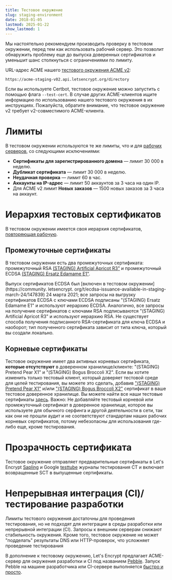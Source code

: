 ```yaml
---
title: Тестовое окружение
slug: staging-environment
date: 2018-01-05
lastmod: 2025-01-22
show_lastmod: 1
---
```



Мы настоятельно рекомендуем производить проверку в тестовом окружении, перед тем как использовать рабочий сервер. Это позволит обнаружить проблему еще до выпуска доверенных сертификатов и уменьшит шанс столкнуться с ограничениями по лимиту.

URL-адрес ACME нашего [тестового окружения ACME v2](https://community.letsencrypt.org/t/staging-endpoint-for-acme-v2/49605):

`https://acme-staging-v02.api.letsencrypt.org/directory`

Если вы используете Certbot, тестовое окружение можно запустить с помощью флага `--test-cert`. В случае других ACME-клиентов ищите информацию по использованию нашего тестового окружения в их инструкциях. Пожалуйста, обратите внимание, что тестовое окружение v2 требует v2-совместимого ACME-клиента.

# Лимиты

В тестовом окружении используются те же лимиты, что и для [рабочих серверов](/docs/rate-limits), со следующими исключениями:

* **Сертификаты для зарегистрированного домена** &mdash; лимит 30 000 в неделю.
* **Дубликат сертификата** &mdash; лимит 30 000 в неделю.
* **Неудачная проверка** &mdash; лимит 60 в час.
* **Аккаунты на IP-адрес** &mdash; лимит 50 аккаунтов за 3 часа на один IP.
* Для ACME v2 лимит **Новых заказов** — 1500 новых заказов за 3 часа на аккаунт.

# Иерархия тестовых сертификатов

В тестовом окружении имеется своя иерархия сертификатов, [повторяющая рабочую](/certificates).

## Промежуточные сертификаты

В тестовом окружении есть два промежуточных сертификата: промежуточный RSA [(STAGING) Artificial Apricot R3"](/certs/staging/letsencrypt-stg-int-r3.pem) и промежуточный ECDSA [(STAGING) Ersatz Edamame E1"](/certs/staging/letsencrypt-stg-int-e1.pem).

Выпуск сертификатов ECDSA был [включен в тестовом окружении](https://community. letsencrypt. org/t/ecdsa-issuance-available-in-staging-march-24/147839) 24 марта 2021; все запросы на выгрузку сертификатов ECDSA с ключами ECDSA подписаны "(STAGING) Ersatz Edamame E1" и используют иерархию ECDSA. Аналогично, все запросы на получение сертификатов с ключами RSA подписываются "(STAGING) Artificial Apricot R3" и используют иерархию RSA. Не существует способа получения подписанного RSA-сертификата для ключа ECDSA и наоборот; тип полученного сертификата зависит от типа ключа, который вы создали локально.

## Корневые сертификаты

Тестовое окружение имеет два активных корневых сертификата, **которые отсутствуют** в доверенном хранилище/клиенте: "(STAGING) Pretend Pear X1" и "(STAGING) Bogus Broccoli X2". Если вы хотите изменить только тестовый клиент, который доверяет тестовой среде для целей тестирования, вы можете это сделать, добавив ["(STAGING) Pretend Pear X1"](/certs/staging/letsencrypt-stg-root-x1.pem) и/или ["(STAGING) Bogus Broccoli X2"](/certs/staging/letsencrypt-stg-root-x2.pem) сертификат в ваше тестовое доверенное хранилище. Вы можете найти все наши тестовые сертификаты [здесь](/static/certs/staging).  Важно: Не добавляйте тестовый корневой или промежуточный сертификат в доверенное хранилище, которое вы используете для обычного серфинга и другой деятельности в сети, так как они не прошли аудит и не соответствуют стандартам наших рабочих корневых сертификатов, потому небезопасны для использования где-либо еще, кроме тестирования.

# Прозрачность сертификата

Тестовое окружение отправляет предварительные сертификаты в Let's Encrypt [Sapling](/docs/ct-logs) и Google [testtube](http://www.certificate-transparency.org/known-logs#TOC-Test-Logs) журналы тестирования CT и включает возвращенные SCT в выпущенные сертификаты.

# Непрерывная интеграция (CI)/тестирование разработки

Лимиты тестового окружения достаточны для проведения тестирования, но не подходят для интеграции в среды разработки или непрерывной интеграции (CI). Запросы к внешним серверам снижают стабильность окружения. Кроме того, тестовое окружение не может "подделать" результаты DNS или HTTP-проверок, что усложняет проведение тестирования

В дополнение к тестовому окружению, Let's Encrypt предлагает ACME-сервер для окружения разработки и CI под названием [Pebble](https://github.com/letsencrypt/pebble). Запуск Pebble на машине разработчика или CI-сервере выполняется [быстро и просто](https://github.com/letsencrypt/pebble#docker).

